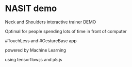 # NASIT demo

Neck and Shoulders interactive trainer DEMO

Optimal for people spending lots of time in front of computer

#TouchLess and #GestureBase app

powered by Machine Learning

using tensorflow.js and p5.js
